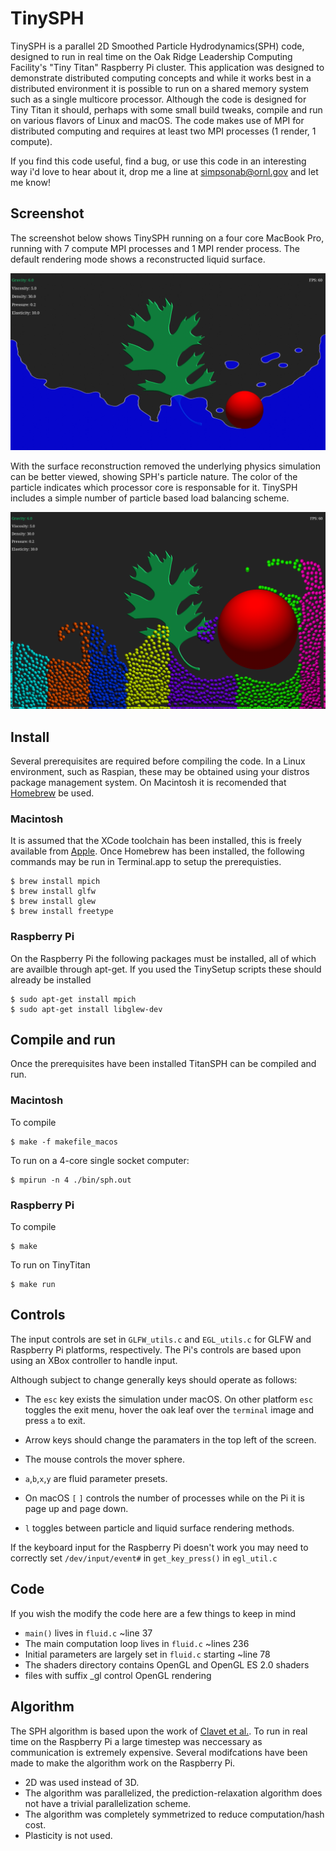 # TinySPH
TinySPH is a parallel 2D Smoothed Particle Hydrodynamics(SPH) code, designed to run in real time on the Oak Ridge Leadership Computing Facility's "Tiny Titan" Raspberry Pi cluster. This application was designed to demonstrate distributed computing concepts and while it works best in a distributed environment it is possible to run on a shared memory system such as a single multicore processor. Although the code is designed for Tiny Titan it should, perhaps with some small build tweaks, compile and run on various flavors of Linux and macOS. The code makes use of MPI for distributed computing and requires at least two MPI processes (1 render, 1 compute).

If you find this code useful, find a bug, or use this code in an interesting way i'd love to hear about it, drop me a line at simpsonab@ornl.gov and let me know!

## Screenshot
The screenshot below shows TinySPH running on a four core MacBook Pro, running with 7 compute MPI processes and 1 MPI render process. The default rendering mode shows a reconstructed liquid surface.

![alt text](https://raw.githubusercontent.com/AdamSimpson/SPH/master/images/SPH_Screenshot_liquid.png "SPH Screenshot liquid")

With the surface reconstruction removed the underlying physics simulation can be better viewed, showing SPH's particle nature. The color of the particle indicates which processor core is responsable for it. TinySPH includes a simple number of particle based load balancing scheme.

![alt text](https://raw.githubusercontent.com/AdamSimpson/SPH/master/images/SPH_Screenshot.png "SPH Screenshot")

## Install

Several prerequisites are required before compiling the code. In a Linux environment, such as Raspian, these may be obtained using your distros package management system. On Macintosh it is recomended that [Homebrew](http://brew.sh) be used.

### Macintosh

It is assumed that the XCode toolchain has been installed, this is freely available from [Apple](https://developer.apple.com/xcode/downloads/). Once Homebrew has been installed, the following commands may be run in Terminal.app to setup the prerequisties.

    $ brew install mpich
    $ brew install glfw
    $ brew install glew
    $ brew install freetype

### Raspberry Pi

On the Raspberry Pi the following packages must be installed, all of which are availble through apt-get. If you used the TinySetup scripts these should already be installed

    $ sudo apt-get install mpich
    $ sudo apt-get install libglew-dev

## Compile and run
Once the prerequisites have been installed TitanSPH can be compiled and run.

### Macintosh

To compile

    $ make -f makefile_macos

To run on a 4-core single socket computer:

    $ mpirun -n 4 ./bin/sph.out

### Raspberry Pi
To compile

    $ make

To run on TinyTitan

    $ make run

## Controls
The input controls are set in `GLFW_utils.c` and `EGL_utils.c` for GLFW and Raspberry Pi platforms, respectively. The Pi's controls are based upon using an XBox controller to handle input.

Although subject to change generally keys should operate as follows:

* The `esc` key exists the simulation under macOS. On other platform `esc` toggles the exit menu, hover the oak leaf over the `terminal` image and press `a` to exit.

* Arrow keys should change the paramaters in the top left of the screen.

* The mouse controls the mover sphere.

* `a`,`b`,`x`,`y` are fluid parameter presets.

* On macOS `[` `]` controls the number of processes while on the Pi it is page up and page down.

* `l` toggles between particle and liquid surface rendering methods.

If the keyboard input for the Raspberry Pi doesn't work you may need to correctly set `/dev/input/event#` in `get_key_press()` in `egl_util.c` 

## Code
If you wish the modify the code here are a few things to keep in mind

* `main()` lives in `fluid.c` ~line 37
* The main computation loop lives in `fluid.c` ~lines 236
* Initial parameters are largely set in `fluid.c` starting ~line 78
* The shaders directory contains OpenGL and OpenGL ES 2.0 shaders
* files with suffix \_gl control OpenGL rendering

## Algorithm
The SPH algorithm is based upon the work of [Clavet et al.](http://www.ligum.umontreal.ca/Clavet-2005-PVFS/pvfs.pdf). To run in real time on the Raspberry Pi a large timestep was neccessary as communication is extremely expensive. Several modifcations have been made to make the algorithm work on the Raspberry Pi.

* 2D was used instead of 3D.
* The algorithm was parallelized, the prediction-relaxation algorithm does not have a trivial parallelization scheme.
* The algorithm was completely symmetrized to reduce computation/hash cost.
* Plasticity is not used.

